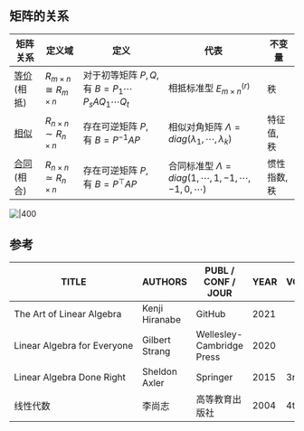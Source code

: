 ## 矩阵的关系

| 矩阵关系        | 定义域        | 定义                                                           | 代表                                                        | 不变量        |
| ----------- | --------------- | -------------------------------------------------------------- | ----------------------------------------------------------- | ---------- | 
| [等价](矩阵等价.md) (相抵) | ${R}_{m\times n}\cong R_{m\times n}$ | 对于初等矩阵 $P,Q$, 有 $B=P_{1}\cdots P_{s}AQ_{1}\cdots Q_{t}$ | 相抵标准型 $E^{(r)}_{m\times n}$                            | 秩         |     
| [相似](矩阵相似.md)        | $R_{n\times n}\sim R_{n\times n}$ | 存在可逆矩阵 $P$, 有 $B=P^{-1}AP$                              | 相似对角矩阵 $\Lambda=diag(\lambda_{1},\cdots,\lambda_{k})$ | 特征值, 秩 |    
|[合同](矩阵相合.md)  (相合) | $R_{n\times n}\simeq R_{n\times n}$ | 存在可逆矩阵 $P$, 有 $B=P^{\top}AP$                            | 合同标准型 $\Lambda=diag(1,\cdots,1,-1,\cdots,-1,0,\cdots)$ | 惯性指数, 秩           |    

![|400](../../attach/线性代数_三种实数矩阵关系.png)

## 参考

| TITLE | AUTHORS | PUBL / CONF / JOUR | YEAR | VOLUME | URL / DOI / ISBN |
| ----- | ------ | ------------------ | ---- | ------ | ---------------- |
| <nobr>The Art of Linear Algebra</nobr>     | Kenji Hiranabe     | GitHub                            | 2021 |   | <https://github.com/kenjihiranabe/The-Art-of-Linear-Algebra> |
| <nobr>Linear Algebra for Everyone</nobr>   | Gilbert Strang     | Wellesley-Cambridge Press         | 2020 |    | ISBN: 978-1-7331466-3-0                   |
| <nobr>Linear Algebra Done Right</nobr>     | Sheldon Axler      | Springer                          | 2015 | 3rd ed.| ISBN: 978-3-319-11079-0                   |
| <nobr>线性代数</nobr>                       | 李尚志             | 高等教育出版社                     | 2004 | 4th ed. | ISBN: 978-7-04-014815-5                   |

